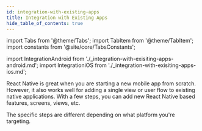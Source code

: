 ```yaml
---
id: integration-with-existing-apps
title: Integration with Existing Apps
hide_table_of_contents: true
---
```


import Tabs from '@theme/Tabs'; import TabItem from '@theme/TabItem'; import constants from '@site/core/TabsConstants';

import IntegrationAndroid from './\_integration-with-exisiting-apps-android.md'; import IntegrationiOS from './\_integration-with-exisiting-apps-ios.md';

React Native is great when you are starting a new mobile app from scratch. However, it also works well for adding a single view or user flow to existing native applications. With a few steps, you can add new React Native based features, screens, views, etc.

The specific steps are different depending on what platform you're targeting.

<Tabs groupId="platform" defaultValue={constants.defaultPlatform} values={constants.platforms}>

<TabItem value="android">

<IntegrationAndroid />

</TabItem>
<TabItem value="ios">

<IntegrationiOS />

</TabItem>
</Tabs>
